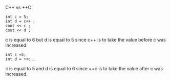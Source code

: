 C++ vs ++C

```
int c = 5;
int d = c++ ;
cout << c ;
cout << d ;
```

c is equal to 6 but d is equal to 5 since c++ is to take the value before c was increased.


```
int c =5;
int d = ++c ;
```

c is equal to 5 and d is equal to 6 since ++c is to take the value after c was increased.